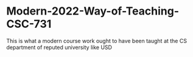 # Modern-2022-Way-of-Teaching-CSC-731
This is what a modern course work ought to have been taught at the CS department of reputed university like USD

